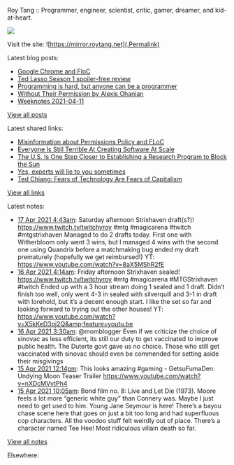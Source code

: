 Roy Tang :: Programmer, engineer, scientist, critic, gamer, dreamer, and kid-at-heart.

![](https://roytang.net/img/profile.jpg)

Visit the site: ![https://mirror.roytang.net](.Permalink)

Latest blog posts:
    

- [Google Chrome and FloC](https://mirror.roytang.net/2021/04/google-chrome-and-floc/)
- [Ted Lasso Season 1 spoiler-free review](https://mirror.roytang.net/2021/04/ted-lasso-season-1-spoiler-free-review/)
- [Programming is hard, but anyone can be a programmer](https://mirror.roytang.net/2021/04/programming-is-hard-but-anyone-can-be-a-programmer/)
- [Without Their Permission by Alexis Ohanian](https://mirror.roytang.net/2021/04/without-their-permission-by-alexis-ohanian/)
- [Weeknotes 2021-04-11](https://mirror.roytang.net/2021/04/weeknotes-2021-04-11/)

[View all posts](https://mirror.roytang.net/blog)

Latest shared links:
    

- [Misinformation about Permissions Policy and FLoC](https://mirror.roytang.net/2021/04/misinformation-about-permissions-policy-and-floc/)
- [Everyone Is Still Terrible At Creating Software At Scale](https://mirror.roytang.net/2021/04/everyone-is-still-terrible-at-creating-software-at-scale/)
- [The U.S. Is One Step Closer to Establishing a Research Program to Block the Sun](https://mirror.roytang.net/2021/04/the-us-is-one-step-closer-to-establishing-a-research-program-to-block-the-sun/)
- [Yes, experts will lie to you sometimes](https://mirror.roytang.net/2021/04/yes-experts-will-lie-to-you-sometimes/)
- [Ted Chiang: Fears of Technology Are Fears of Capitalism](https://mirror.roytang.net/2021/04/ted-chiang-fears-of-technology-are-fears-of-capitalism/)

[View all links](https://mirror.roytang.net/links)

Latest notes:
    

- [17 Apr 2021 4:43am](https://mirror.roytang.net/2021/04/1383279982311399434/): Saturday afternoon Strixhaven draft(s?)! https://www.twitch.tv/twitchyroy #mtg #magicarena #twitch #mtgstrixhaven
Managed to do 2 drafts today. First one with Witherbloom only went 3 wins, but I managed 4 wins with the second one using Quandrix before a matchmaking bug ended my draft prematurely (hopefully we get reimbursed!)
YT: https://www.youtube.com/watch?v=8aX5MShR2fE
- [16 Apr 2021 4:14am](https://mirror.roytang.net/2021/04/1382910148306427907/): Friday afternoon Strixhaven sealed! https://www.twitch.tv/twitchyroy #mtg #magicarena #MTGStrixhaven #twitch
Ended up with a 3 hour stream doing 1 sealed and 1 draft. Didn&rsquo;t finish too well, only went 4-3 in sealed with silverquill and 3-1 in draft with lorehold, but it&rsquo;s a decent enough start. I like the set so far and looking forward to trying out the other houses!
YT: https://www.youtube.com/watch?v=X5kKeD3qj2Q&amp;feature=youtu.be
- [16 Apr 2021 3:30am](https://mirror.roytang.net/2021/04/1382899175189221378/): @momblogger Even if we criticize the choice of sinovac as less efficient, its still our duty to get vaccinated to improve public health. The Duterte govt gave us no choice. Those who still get vaccinated with sinovac should even be commended for setting aside their misgivings
- [15 Apr 2021 12:14pm](https://mirror.roytang.net/2021/04/1382668757248536581/): This looks amazing #gaming - GetsuFumaDen: Undying Moon Teaser Trailer https://www.youtube.com/watch?v=nXDcMVvtPh4
- [15 Apr 2021 10:05am](https://mirror.roytang.net/2021/04/ced0a77eea2857ad31bd014fac3ded9a/): Bond film no. 8: Live and Let Die (1973).
Moore feels a lot more &ldquo;generic white guy&rdquo; than Connery was. Maybe I just need to get used to him. Young Jane Seymour is here! There&rsquo;s a bayou chase scene here that goes on just a bit too long and had superfluous cop characters. All the voodoo stuff felt weirdly out of place. There&rsquo;s a character named Tee Hee! Most ridiculous villain death so far.

[View all notes](https://mirror.roytang.net/notes)

Elsewhere:

